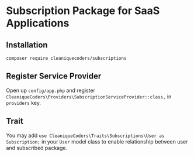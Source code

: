 # Subscription Package for SaaS Applications

## Installation

```
composer require cleaniquecoders/subscriptions
```

## Register Service Provider

Open up `config/app.php` and register `CleaniqueCoders\Providers\SubscriptionServiceProvider::class,` in `providers` key.

## Trait

You may add `use CleaniqueCoders\Traits\Subscriptions\User as Subscription;` in your `User` model class to enable relationship between user and subscribed package.
